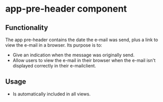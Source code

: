 # app-pre-header component

## Functionality

The app pre-header contains the date the e-mail was send, plus a link to view the e-mail in a browser.
Its purpose is to:

* Give an indication when the message was originally send.
* Allow users to view the e-mail in their browser when the e-mail isn't displayed correctly in their
e-mailclient.

## Usage

* Is automatically included in all views.